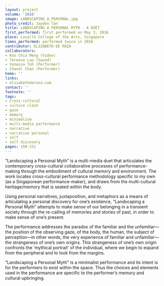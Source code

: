 ```yaml
---
layout: project
volume: '2016'
image: LANDSCAPING_A_PERSONAL.jpg
photo_credit: Jayden Tan
title: LANDSCAPING A PERSONAL MYTH - A DUET
first_performed: first performed on May 3, 2016
place: Lasalle College of the Arts, Singapore
times_performed: performed twice in 2016
contributor: ELIZABETH DE ROZA
collaborators:
- Koo Chia Meng (Video)
- Terence Lau (Sound)
- Vanessa Toh (Performer)
- Chanel Chan (Performer)
home: ''
links:
- elizabethderoza.com
contact: ''
footnote: ''
tags:
- Cross-cultural
- culture clash
- gaze
- memory
- minimalism
- multi-media performance
- narrative
- narrative personal
- self
- self discovery
pages: 150-151
---
```


“Landscaping a Personal Myth” is a multi-media duet that articulates the contemporary cross-cultural collaborative processes of performance-making through the embodiment of cultural memory and environment. The work locates cross-cultural performance methodology specific to my own (as a Singaporean performance-maker), and draws from the multi-cultural heritage/memory that is seated within the body.

Using personal narratives, juxtaposition, and metaphors as a means of articulating a personal discovery for one’s existence, “Landscaping a Personal Myth” attempts to make sense of our belonging in a transient society through the re-calling of memories and stories of past, in order to make sense of one’s present.

The performance addresses the paradox of the familiar and the unfamiliar—the position of the observing gaze, of the body, the human, the subject of perception—in other words, the very experience of familiar and unfamiliar—the strangeness of one’s own origins. This strangeness of one’s own origin confronts the ‘mythical portrait’ of the individual, where we begin to expand from the peripheral and to look from the margins.

“Landscaping a Personal Myth” is a minimalist performance and its intent is for the performers to exist within the space. Thus the choices and elements used in the performance are specific to the performer’s memory and cultural upbringing.
